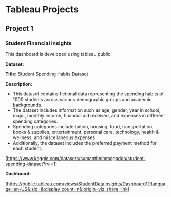 # Tableau Projects

## Project 1
### Student Financial Insights

This dashboard is developed using tableau public.

**Dataset:**

**Title:** Student Spending Habits Dataset

**Description:**
* This dataset contains fictional data representing the spending habits of 1000 students across various demographic groups and academic backgrounds.
* The dataset includes information such as age, gender, year in school, major, monthly income, financial aid received, and expenses in different spending categories.
* Spending categories include tuition, housing, food, transportation, books & supplies, entertainment, personal care, technology, health & wellness, and miscellaneous expenses.
* Additionally, the dataset includes the preferred payment method for each student.

  
[https://www.kaggle.com/datasets/sumanthnimmagadda/student-spending-dataset?rvi=1]

**Dashboard:**


[https://public.tableau.com/views/StudentDataInsights/Dashboard1?:language=en-US&:sid=&:display_count=n&:origin=viz_share_link]
